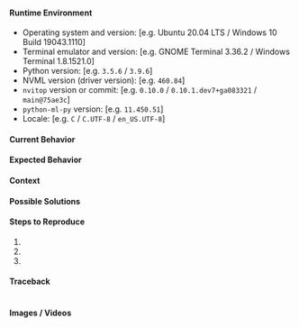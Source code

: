 <!--
  Thank you for contributing to nvitop by opening this issue.
  Please check through this list, so you can be as helpful as possible:

  1. Was this issue already reported? Please do a quick search.
  2. Does reinstall `nvitop` in an isolated environment works?
     Have a try with `pipx run nvitop`.
  3. Maybe the problem is solved in the current master branch already?
     Simply clone nvitop's git repository and run `LOGLEVEL=DEBUG ./nvitop.py`
     to find out.
  4. Provide all the relevant information, as outlined in this template.
     Feel free to remove any sections you don't need.
-->

#### Runtime Environment

- Operating system and version: [e.g. Ubuntu 20.04 LTS / Windows 10 Build 19043.1110]
- Terminal emulator and version: [e.g. GNOME Terminal 3.36.2 / Windows Terminal 1.8.1521.0]
- Python version: [e.g. `3.5.6` / `3.9.6`]
- NVML version (driver version): [e.g. `460.84`]
- `nvitop` version or commit: [e.g. `0.10.0` / `0.10.1.dev7+ga083321` / `main@75ae3c`]
- `python-ml-py` version: [e.g. `11.450.51`]
- Locale: [e.g. `C` / `C.UTF-8` / `en_US.UTF-8`]

#### Current Behavior



#### Expected Behavior



#### Context

<!-- How has this issue affected you? What are you trying to accomplish? -->


#### Possible Solutions

<!-- Please feel free to delete this section if you are not sure. -->


#### Steps to Reproduce

1.
2.
3.

#### Traceback

<!-- If nvitop crashes, paste the traceback in the quotes below. -->

```

```

#### Images / Videos  <!-- Only if relevant -->

<!-- Link or embed images and videos of screenshots, sketches etc. -->
